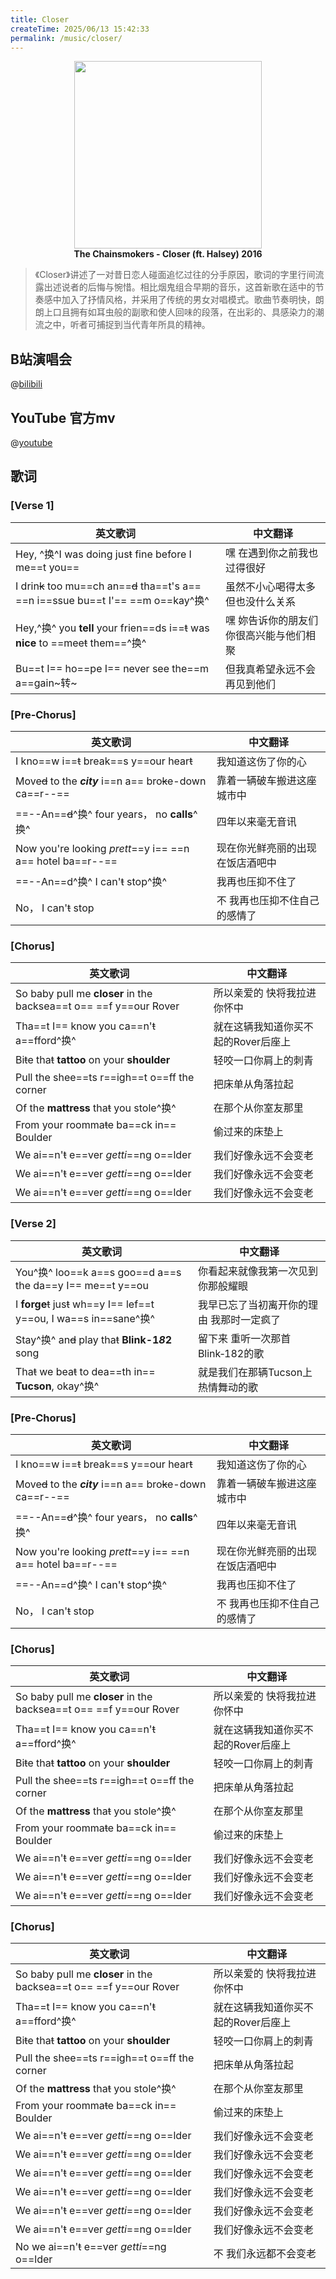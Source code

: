 ```yaml
---
title: Closer
createTime: 2025/06/13 15:42:33
permalink: /music/closer/
---
```



<p align="center">
  <img src="https://img1.baidu.com/it/u=4189886391,2278540739&fm=253&fmt=auto&app=120&f=JPEG?w=826&h=467" width="300"><br>
  <b>The Chainsmokers - Closer (ft. Halsey) 2016</b>
</p>

>《Closer》讲述了一对昔日恋人碰面追忆过往的分手原因，歌词的字里行间流露出述说者的后悔与惋惜。相比烟鬼组合早期的音乐，这首新歌在适中的节奏感中加入了抒情风格，并采用了传统的男女对唱模式。歌曲节奏明快，朗朗上口且拥有如耳虫般的副歌和使人回味的段落，在出彩的、具感染力的潮流之中，听者可捕捉到当代青年所具的精神。


## B站演唱会

@[bilibili](BV16Y4y1X7Qq)

## YouTube 官方mv

@[youtube](PT2_F-1esPk)


## 歌词


### [Verse 1]

| 英文歌词                                                                                       | 中文翻译                           |
|----------------------------------------------------------------------------------------------|------------------------------------|
| Hey, ^换^I was doing jus~~t~~ fine before I me==t you==                                       | 嘿 在遇到你之前我也过得很好         |
| I drin~~k~~ too mu==ch an==~~d~~ tha==t's a== ==n i==ssue bu==t I'== ==m o==kay^换^           | 虽然不小心喝得太多 但也没什么关系   |
| Hey,^换^ you **tell** your frien==ds i==~~t~~ was **nice** to ==mee~~t~~ them==^换^           | 嘿 妳告诉你的朋友们 你很高兴能与他们相聚 |
| Bu==t I== ho==pe I== never see the==m a==gain~转~                                              | 但我真希望永远不会再见到他们       |

### [Pre‑Chorus]

| 英文歌词                                                                                       | 中文翻译                           |
|----------------------------------------------------------------------------------------------|------------------------------------|
| I kno==w i==~~t~~ break==s y==our hear~~t~~                                                | 我知道这伤了你的心                 |
| Move~~d~~ to the ***city*** i==n a== bro~~k~~e-down ca==r--==                               | 靠着一辆破车搬进这座城市中         |
| ==--An==~~d~~^换^ four years， no **calls**^换^                                             | 四年以来毫无音讯                   |
| Now you're looking *prett*==y i== ==n a== hotel ba==r--==                                  | 现在你光鲜亮丽的出现在饭店酒吧中   |
| ==--An==d^换^ I can'~~t~~ stop^换^                                                          | 我再也压抑不住了                   |
| No， I can'~~t~~ stop                                                                       | 不 我再也压抑不住自己的感情了       |

### [Chorus]

| 英文歌词                                                                                       | 中文翻译                           |
|----------------------------------------------------------------------------------------------|------------------------------------|
| So baby pull me **closer** in the backsea==t o== ==f y==our Rover                             | 所以亲爱的 快将我拉进你怀中         |
| Tha==t I== know you ca==n'~~t~~ a==fford^换^                                                  | 就在这辆我知道你买不起的Rover后座上 |
| Bi~~t~~e tha~~t~~ **tattoo** on your **shoulder**                                            | 轻咬一口你肩上的刺青               |
| Pull the shee==ts r==igh==t o==ff the corner                                                | 把床单从角落拉起                   |
| Of the **mattress** tha~~t~~ you stole^换^                                                    | 在那个从你室友那里                 |
| From your roomma~~t~~e ba==ck in== Boulder                                                   | 偷过来的床垫上                     |
| We ai==n'~~t~~ e==ver *getti*==ng o==lder                                                     | 我们好像永远不会变老               |
| We ai==n'~~t~~ e==ver *getti*==ng o==lder                                                     | 我们好像永远不会变老               |
| We ai==n'~~t~~ e==ver *getti*==ng o==lder                                                     | 我们好像永远不会变老               |

### [Verse 2]

| 英文歌词                                                                                       | 中文翻译                           |
|----------------------------------------------------------------------------------------------|------------------------------------|
| You^换^ loo==k a==s goo==d a==s the da==y I== me==t y==ou                                      | 你看起来就像我第一次见到你那般耀眼   |
| I **forge**~~t~~ jus~~t~~ wh==y I== lef==t y==ou, I wa==s in==sane^换^                         | 我早已忘了当初离开你的理由 我那时一定疯了 |
| Stay^换^ an~~d~~ play tha~~t~~ **Blink-1*8*2** song                                         | 留下来 重听一次那首Blink‑182的歌     |
| Tha~~t~~ we bea~~t~~ to dea==th in== **Tucson**, okay^换^                                      | 就是我们在那辆Tucson上热情舞动的歌   |

### [Pre‑Chorus]

| 英文歌词                                                                                       | 中文翻译                           |
|----------------------------------------------------------------------------------------------|------------------------------------|
| I kno==w i==~~t~~ break==s y==our hear~~t~~                                                | 我知道这伤了你的心                 |
| Move~~d~~ to the ***city*** i==n a== bro~~k~~e-down ca==r--==                               | 靠着一辆破车搬进这座城市中         |
| ==--An==~~d~~^换^ four years， no **calls**^换^                                             | 四年以来毫无音讯                   |
| Now you're looking *prett*==y i== ==n a== hotel ba==r--==                                  | 现在你光鲜亮丽的出现在饭店酒吧中   |
| ==--An==d^换^ I can'~~t~~ stop^换^                                                          | 我再也压抑不住了                   |
| No， I can'~~t~~ stop                                                                       | 不 我再也压抑不住自己的感情了       |

### [Chorus]

| 英文歌词                                                                                       | 中文翻译                           |
|----------------------------------------------------------------------------------------------|------------------------------------|
| So baby pull me **closer** in the backsea==t o== ==f y==our Rover                             | 所以亲爱的 快将我拉进你怀中         |
| Tha==t I== know you ca==n'~~t~~ a==fford^换^                                                  | 就在这辆我知道你买不起的Rover后座上 |
| Bi~~t~~e tha~~t~~ **tattoo** on your **shoulder**                                            | 轻咬一口你肩上的刺青               |
| Pull the shee==ts r==igh==t o==ff the corner                                                | 把床单从角落拉起                   |
| Of the **mattress** tha~~t~~ you stole^换^                                                    | 在那个从你室友那里                 |
| From your roomma~~t~~e ba==ck in== Boulder                                                   | 偷过来的床垫上                     |
| We ai==n'~~t~~ e==ver *getti*==ng o==lder                                                     | 我们好像永远不会变老               |
| We ai==n'~~t~~ e==ver *getti*==ng o==lder                                                     | 我们好像永远不会变老               |
| We ai==n'~~t~~ e==ver *getti*==ng o==lder                                                     | 我们好像永远不会变老               |

### [Chorus] 

| 英文歌词                                                                                       | 中文翻译                           |
|----------------------------------------------------------------------------------------------|------------------------------------|
| So baby pull me **closer** in the backsea==t o== ==f y==our Rover                             | 所以亲爱的 快将我拉进你怀中         |
| Tha==t I== know you ca==n'~~t~~ a==fford^换^                                                  | 就在这辆我知道你买不起的Rover后座上 |
| Bi~~t~~e tha~~t~~ **tattoo** on your **shoulder**                                            | 轻咬一口你肩上的刺青               |
| Pull the shee==ts r==igh==t o==ff the corner                                                | 把床单从角落拉起                   |
| Of the **mattress** tha~~t~~ you stole^换^                                                    | 在那个从你室友那里                 |
| From your roomma~~t~~e ba==ck in== Boulder                                                   | 偷过来的床垫上                     |
| We ai==n'~~t~~ e==ver *getti*==ng o==lder                                                     | 我们好像永远不会变老               |
| We ai==n'~~t~~ e==ver *getti*==ng o==lder                                                     | 我们好像永远不会变老               |
| We ai==n'~~t~~ e==ver *getti*==ng o==lder                                                     | 我们好像永远不会变老               |
| We ai==n'~~t~~ e==ver *getti*==ng o==lder                                                     | 我们好像永远不会变老               |
| We ai==n'~~t~~ e==ver *getti*==ng o==lder                                                     | 我们好像永远不会变老               |
| We ai==n'~~t~~ e==ver *getti*==ng o==lder                                                     | 我们好像永远不会变老               |
| No we ai==n'~~t~~ e==ver *getti*==ng o==lder                                                  | 不 我们永远都不会变老               |



<!-- 
## [Verse 1]

Hey, ^换^I was doing jus~~t~~ fine before I me==t you==
嘿 在遇到你之前我也过得很好

I drin~~k~~ too mu==ch an==~~d~~ tha==t's a== ==n i==ssue bu==t I'== ==m o==kay^换^
虽然不小心喝得太多 但也没什么关系

Hey,^换^ you **tell** your frien==ds i==~~t~~ was **nice** to ==mee~~t~~ them==^换^
嘿 妳告诉你的朋友们 你很高兴能与他们相聚

Bu==t I== ho==pe I== never see the==m a==gain~转~
但我真希望永远不会再见到他们


## [Pre-Chorus]
I kno==w i==~~t~~ break==s y==our hear~~t~~
我知道这伤了你的心

Move~~d~~ to the ***city*** i==n a== bro~~k~~e-down ca==r--==
靠着一辆破车搬进这座城市中

==--An==~~d~~^换^ four years， no **calls**^换^
四年以来毫无音讯

Now you're looking *prett*==y i== ==n a== hotel ba==r--==
现在你光鲜亮丽的出现在饭店酒吧中

==--An==d^换^ I can'~~t~~ stop^换^
我再也压抑不住了

No， I can'~~t~~ stop
不 我再也压抑不住自己的感情了

## [Chorus]

So baby pull me **closer** in the backsea==t o== ==f y==our Rover
所以亲爱的 快将我拉进你怀中

Tha==t I== know you ca==n'~~t~~ a==fford^换^
就在这辆我知道你买不起的Rover后座上

Bi~~t~~e tha~~t~~ **tattoo** on your **shoulder**
轻咬一口你肩上的刺青

Pull the shee==ts r==igh==t o==ff the corner
把床单从角落拉起

Of the **mattress** tha~~t~~ you stole^换^
在那个从你室友那里

From your roomma~~t~~e ba==ck in== Boulder
偷过来的床垫上

We ai==n'~~t~~ e==ver *getti*==ng o==lder
我们好像永远不会变老

We ai==n'~~t~~ e==ver *getti*==ng o==lder
我们好像永远不会变老

We ai==n'~~t~~ e==ver *getti*==ng o==lder
我们好像永远不会变老

## [Verse 2]

You^换^ loo==k a==s goo==d a==s the da==y I== me==t y==ou
你看起来就像我第一次见到你那般耀眼

I **forge**~~t~~ jus~~t~~ wh==y I== lef==t y==ou, I wa==s in==sane^换^
我早已忘了当初离开你的理由 我那时一定疯了

Stay^换^ an~~d~~ play tha~~t~~ **Blink-1*8*2** song
留下来 重听一次那首Blink-182的歌

Tha~~t~~ we bea~~t~~ to dea==th in== **Tucson**, okay^换^
就是我们在那辆Tucson上热情舞动的歌

## [Pre-Chorus]
I kno==w i==~~t~~ break==s y==our hear~~t~~
我知道这伤了你的心

Move~~d~~ to the ***city*** i==n a== bro~~k~~e-down ca==r--==
靠着一辆破车搬进这座城市中

==--An==~~d~~^换^ four years， no **calls**^换^
四年以来毫无音讯

Now you're looking *prett*==y i== ==n a== hotel ba==r--==
现在你光鲜亮丽的出现在饭店酒吧中

==--An==d^换^ I can'~~t~~ stop^换^
我再也压抑不住了

No， I can'~~t~~ stop
不 我再也压抑不住自己的感情了

## [Chorus]

So baby pull me **closer** in the backsea==t o== ==f y==our Rover
所以亲爱的 快将我拉进你怀中

Tha==t I== know you ca==n'~~t~~ a==fford^换^
就在这辆我知道你买不起的Rover后座上

Bi~~t~~e tha~~t~~ **tattoo** on your **shoulder**
轻咬一口你肩上的刺青

Pull the shee==ts r==igh==t o==ff the corner
把床单从角落拉起

Of the **mattress** tha~~t~~ you stole^换^
在那个从你室友那里

From your roomma~~t~~e ba==ck in== Boulder
偷过来的床垫上

We ai==n'~~t~~ e==ver *getti*==ng o==lder
我们好像永远不会变老

We ai==n'~~t~~ e==ver *getti*==ng o==lder
我们好像永远不会变老

We ai==n'~~t~~ e==ver *getti*==ng o==lder
我们好像永远不会变老

## [Chorus]

So baby pull me **closer** in the backsea==t o== ==f y==our Rover
所以亲爱的 快将我拉进你怀中

Tha==t I== know you ca==n'~~t~~ a==fford^换^
就在这辆我知道你买不起的Rover后座上

Bi~~t~~e tha~~t~~ **tattoo** on your **shoulder**
轻咬一口你肩上的刺青

Pull the shee==ts r==igh==t o==ff the corner
把床单从角落拉起

Of the **mattress** tha~~t~~ you stole^换^
在那个从你室友那里

From your roomma~~t~~e ba==ck in== Boulder
偷过来的床垫上

We ai==n'~~t~~ e==ver *getti*==ng o==lder
我们好像永远不会变老

We ai==n'~~t~~ e==ver *getti*==ng o==lder
我们好像永远不会变老

We ai==n'~~t~~ e==ver *getti*==ng o==lder
我们好像永远不会变老

We ai==n'~~t~~ e==ver *getti*==ng o==lder
我们好像永远不会变老

We ai==n'~~t~~ e==ver *getti*==ng o==lder
我们好像永远不会变老

We ai==n'~~t~~ e==ver *getti*==ng o==lder
我们好像永远不会变老

No we ai==n'~~t~~ e==ver *getti*==ng o==lder
不 我们永远都不会变老


 -->



